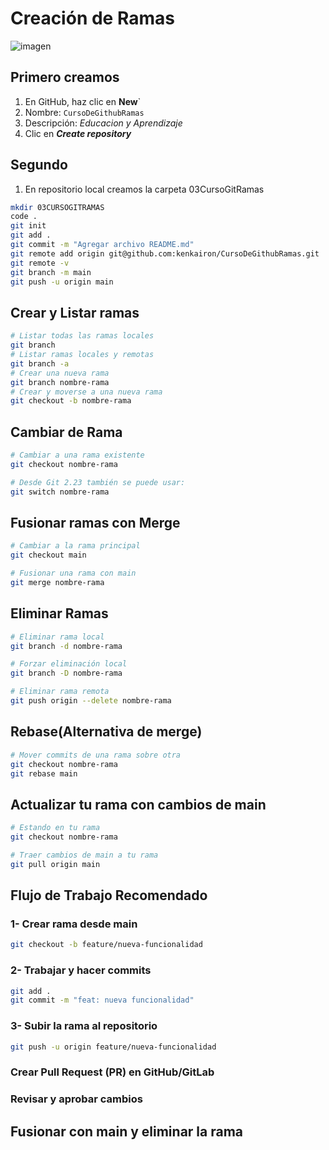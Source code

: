 # Creación de Ramas
![imagen](image/nombreimagen.png)
## Primero creamos  
1. En GitHub, haz clic en **New**`
2. Nombre: `CursoDeGithubRamas`
3. Descripción: *Educacion y Aprendizaje*
4. Clic en ***Create repository***

## Segundo
1. En repositorio local creamos la carpeta 03CursoGitRamas
```sh
mkdir 03CURSOGITRAMAS
code .
git init
git add .
git commit -m "Agregar archivo README.md"
git remote add origin git@github.com:kenkairon/CursoDeGithubRamas.git
git remote -v
git branch -m main
git push -u origin main
```
## Crear y Listar ramas

```bash 
# Listar todas las ramas locales
git branch
# Listar ramas locales y remotas
git branch -a
# Crear una nueva rama
git branch nombre-rama
# Crear y moverse a una nueva rama
git checkout -b nombre-rama
```

## Cambiar de Rama
```bash
# Cambiar a una rama existente
git checkout nombre-rama

# Desde Git 2.23 también se puede usar:
git switch nombre-rama

```

## Fusionar ramas con Merge

```bash
# Cambiar a la rama principal
git checkout main

# Fusionar una rama con main
git merge nombre-rama

```

## Eliminar Ramas
```bash
# Eliminar rama local
git branch -d nombre-rama

# Forzar eliminación local
git branch -D nombre-rama

# Eliminar rama remota
git push origin --delete nombre-rama

```
## Rebase(Alternativa de merge)

```bash
# Mover commits de una rama sobre otra
git checkout nombre-rama
git rebase main

```
## Actualizar tu rama con cambios de main
```bash
# Estando en tu rama
git checkout nombre-rama

# Traer cambios de main a tu rama
git pull origin main

```
## Flujo de Trabajo Recomendado

### 1- Crear rama desde main

```bash
git checkout -b feature/nueva-funcionalidad

```
### 2- Trabajar y hacer commits
```bash
git add .
git commit -m "feat: nueva funcionalidad"

```
### 3- Subir la rama al repositorio
```bash
git push -u origin feature/nueva-funcionalidad

```
### Crear Pull Request (PR) en GitHub/GitLab

### Revisar y aprobar cambios

## Fusionar con main y eliminar la rama